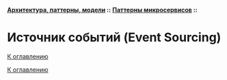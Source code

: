 **[Архитектура, паттерны, модели](../../README.md#patterns) ::** 
**[Паттерны микросервисов](../../README.md#patterns-microservices) ::**
# Источник событий (Event Sourcing)

<!--

-->

[К оглавлению](../../README.md#patterns-microservices)



[К оглавлению](../../README.md#patterns-microservices)
